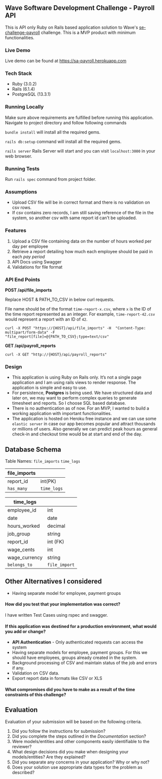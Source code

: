 ## Wave Software Development Challenge - Payroll API

This is API only Ruby on Rails based application solution to Wave's [se-challenge-payroll](https://github.com/wvchallenges/se-challenge-payroll) challenge. 
This is a MVP product with minimum functionalities.

### Live Demo
Live demo can be found at https://sa-payroll.herokuapp.com

### Tech Stack
* Ruby (3.0.2)
* Rails (6.1.4)
* PostgreSQL (13.3.1)

### Running Locally
Make sure above requirements are fulfilled before running this application.
Navigate to project directory and follow following commands

`bundle install` will install all the required gems.

`rails db:setup` command will install all the required gems.

`rails server` Rails Server will start and you can visit `localhost:3000` in your web browser.

### Running Tests
Run `rails spec` command from project folder.

### Assumptions
* Upload CSV file will be in correct format and there is no validation on csv rows.
* If csv contains zero records, I am still saving reference of the file in the system, so another csv with same report id can't be uploaded.

### Features
1. Upload a CSV file containing data on the number of hours worked per day per employee
2. Retrieve a report detailing how much each employee should be paid in each _pay period_
3. API Docs using Swagger
4. Validations for file format

### API End Points
**POST /api/file_imports**

Replace HOST & PATH_TO_CSV in below curl requests.

File name should be of the format `time-report-x.csv`,
where `x` is the ID of the time report represented as an integer. 
For example, `time-report-42.csv` would represent a report with an ID of `42`.

```
curl -X POST "https://{HOST}/api/file_imports" -H  "Content-Type: multipart/form-data" -F "file_report[file]=@{PATH_TO_CSV};type=text/csv"
```

**GET /api/payroll_reports**

```
curl -X GET "http://{HOST}/api/payroll_reports"
```

### Design
* This application is using Ruby on Rails only. It’s not a single page application and I am using rails views to render response. The application is simple and easy to use.
* For persistence, **Postgres** is being used. We have structured data and later on, we may want to perform complex queries to generate timesheet and reports. So I choose SQL based database.
* There is no authentication as of now. For an MVP, I wanted to build a working application with important functionalities.
* The application is hosted on Heroku free instance and we can use some `elastic server` in case our app becomes popular and attract thousands or millions of users. Also generally we can predict peak hours as general check-in and checkout time would be at start and end of the day.

## Database Schema
Table Names: `file_imports` `time_logs`

| **file_imports** |           |
|------------------|-----------|
| report_id        | int(PK)   |
| `has_many`       |`time_logs`|


| **time_logs**   |             |
|-----------------|-------------|
| employee_id     | int         |
| date            | date        |
| hours_worked    | decimal     |
| job_group       | string      |
| report_id       | int (FK)    |
| wage_cents      | int         |
| wage_currency   | string      |
| `belongs_to`    |`file_import`|

## Other Alternatives I considered
* Having separate model for employee, payment groups


#### How did you test that your implementation was correct?
I have written Test Cases using rspec and swagger.

#### If this application was destined for a production environment, what would you add or change?
* **API Authentication** - Only authenticated requests can access the system
* Having separate models for employee, payment groups. For this we should have employees, groups already created in the system.
* Background processing of CSV and maintain status of the job and errors if any.
* Validation on CSV data.
* Export report data in formats like CSV or XLS

#### What compromises did you have to make as a result of the time constraints of this challenge?
    
## Evaluation

Evaluation of your submission will be based on the following criteria.

1. Did you follow the instructions for submission?
1. Did you complete the steps outlined in the _Documentation_ section?
1. Were models/entities and other components easily identifiable to the
   reviewer?
1. What design decisions did you make when designing your models/entities? Are
   they explained?
1. Did you separate any concerns in your application? Why or why not?
1. Does your solution use appropriate data types for the problem as described?
